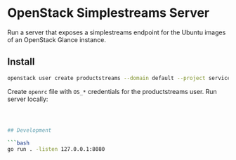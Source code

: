 # OpenStack Simplestreams Server

Run a server that exposes a simplestreams endpoint for the Ubuntu images of an OpenStack Glance instance.

## Install

```bash
openstack user create productstreams --domain default --project service --password-prompt
```

Create `openrc` file with `OS_*` credentials for the productstreams user. Run server locally:

```bash



## Development

```bash
go run . -listen 127.0.0.1:8080
```
